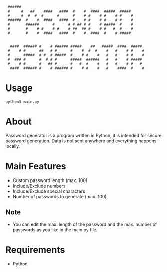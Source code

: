 ```
 ######                                                        
 #     #   ##    ####   ####  #    #  ####  #####  #####       
 #     #  #  #  #      #      #    # #    # #    # #    #      
 ######  #    #  ####   ####  #    # #    # #    # #    #      
 #       ######      #      # # ## # #    # #####  #    #      
 #       #    # #    # #    # ##  ## #    # #   #  #    #      
 #       #    #  ####   ####  #    #  ####  #    # #####       
                                                               
                                                               
  ####  ###### #    # ###### #####    ##   #####  ####  #####  
 #    # #      ##   # #      #    #  #  #    #   #    # #    # 
 #      #####  # #  # #####  #    # #    #   #   #    # #    # 
 #  ### #      #  # # #      #####  ######   #   #    # #####  
 #    # #      #   ## #      #   #  #    #   #   #    # #   #  
  ####  ###### #    # ###### #    # #    #   #    ####  #    #

```

# Usage
`python3 main.py`

# About
Password generator is a program written in Python, it is intended for secure password generation. Data is not sent anywhere and everything happens locally.

# Main Features
- Custom password length (max. 100)
- Include/Exclude numbers
- Include/Exclude special characters
- Number of passwords to generate (max. 100)

## Note
- You can edit the max. length of the password and the max. number of passwords as you like in the main.py file.

# Requirements
- Python